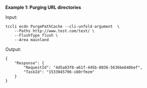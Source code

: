 **Example 1: Purging URL directories**



Input: 

```
tccli ecdn PurgePathCache --cli-unfold-argument  \
    --Paths http://www.test.com/test/ \
    --FlushType flush \
    --Area mainland
```

Output: 
```
{
    "Response": {
        "RequestId": "4d5a83f8-a61f-445b-8036-5636be640bef",
        "TaskId": "1533045796-i60rfmzm"
    }
}
```

